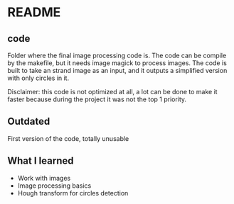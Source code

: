  # README

## code
 Folder where the final image processing code is.
 The code can be compile by the makefile, but it needs image magick to process images.
 The code is built to take an strand image as an input, and it outputs a simplified version with only circles in it.

  Disclaimer: this code is not optimized at all, a lot can be done to make it faster because during the project it was not the top 1 priority.
  
## Outdated
 First version of the code, totally unusable


## What I learned
 * Work with images
 * Image processing basics
 * Hough transform for circles detection
